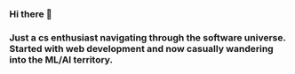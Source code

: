 ### Hi there 👋
### Just a cs enthusiast navigating through the software universe. Started with web development and now casually wandering into the ML/AI territory. 
